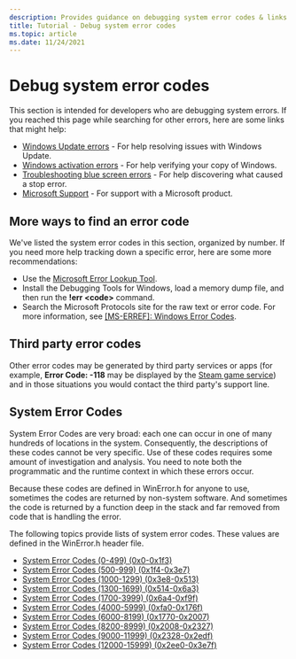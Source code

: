 ```yaml
---
description: Provides guidance on debugging system error codes & links to system error codes defined in the WinError.h header file.
title: Tutorial - Debug system error codes
ms.topic: article
ms.date: 11/24/2021
---
```


# Debug system error codes

This section is intended for developers who are debugging system errors. If you reached this page while searching for other errors, here are some links that might help:

* [Windows Update errors](https://support.microsoft.com/help/10164/fix-windows-update-errors) - For help resolving issues with Windows Update.
* [Windows activation errors](https://support.microsoft.com/help/10738/windows-10-get-help-with-activation-errors) - For help verifying your copy of Windows.
* [Troubleshooting blue screen errors](https://support.microsoft.com/help/14238/windows-10-troubleshoot-blue-screen-errors) - For help discovering what caused a stop error.
* [Microsoft Support](https://support.microsoft.com) - For support with a Microsoft product.

## More ways to find an error code

We've listed the system error codes in this section, organized by number. If you need more help tracking down a specific error, here are some more recommendations:

* Use the [Microsoft Error Lookup Tool](system-error-code-lookup-tool.md).
* Install the Debugging Tools for Windows, load a memory dump file, and then run the **\!err \<code>** command.
* Search the Microsoft Protocols site for the raw text or error code. For more information, see [[MS-ERREF]: Windows Error Codes](/openspecs/windows_protocols/ms-erref/1bc92ddf-b79e-413c-bbaa-99a5281a6c90).

## Third party error codes

Other error codes may be generated by third party services or apps (for example, **Error Code: -118** may be displayed by the [Steam game service](https://support.steampowered.com/kb_cat.php?id=59)) and in those situations you would contact the third party's support line.

## System Error Codes

System Error Codes are very broad: each one can occur in one of many hundreds of locations in the system. Consequently, the descriptions of these codes cannot be very specific. Use of these codes requires some amount of investigation and analysis. You need to note both the programmatic and the runtime context in which these errors occur. 

Because these codes are defined in WinError.h for anyone to use, sometimes the codes are returned by non-system software. And sometimes the code is returned by a function deep in the stack and far removed from code that is handling the error.

The following topics provide lists of system error codes. These values are defined in the WinError.h header file.

-   [System Error Codes (0-499) (0x0-0x1f3)](system-error-codes--0-499-.md)
-   [System Error Codes (500-999) (0x1f4-0x3e7)](system-error-codes--500-999-.md)
-   [System Error Codes (1000-1299) (0x3e8-0x513)](system-error-codes--1000-1299-.md)
-   [System Error Codes (1300-1699) (0x514-0x6a3)](system-error-codes--1300-1699-.md)
-   [System Error Codes (1700-3999) (0x6a4-0xf9f)](system-error-codes--1700-3999-.md)
-   [System Error Codes (4000-5999) (0xfa0-0x176f)](system-error-codes--4000-5999-.md)
-   [System Error Codes (6000-8199) (0x1770-0x2007)](system-error-codes--6000-8199-.md)
-   [System Error Codes (8200-8999) (0x2008-0x2327)](system-error-codes--8200-8999-.md)
-   [System Error Codes (9000-11999) (0x2328-0x2edf)](system-error-codes--9000-11999-.md)
-   [System Error Codes (12000-15999) (0x2ee0-0x3e7f)](system-error-codes--12000-15999-.md)
